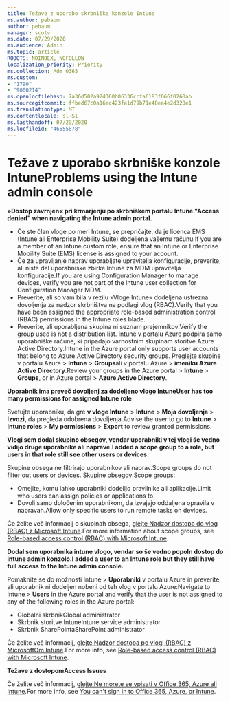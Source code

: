 ```yaml
---
title: Težave z uporabo skrbniške konzole Intune
ms.author: pebaum
author: pebaum
manager: scotv
ms.date: 07/29/2020
ms.audience: Admin
ms.topic: article
ROBOTS: NOINDEX, NOFOLLOW
localization_priority: Priority
ms.collection: Adm_O365
ms.custom:
- "1790"
- "9000214"
ms.openlocfilehash: 7a36d502a92d360b06336ccfa6183f666f0260ab
ms.sourcegitcommit: ffbed67c0a16ec423fa1d79b71e48ea4e2d320e1
ms.translationtype: MT
ms.contentlocale: sl-SI
ms.lasthandoff: 07/29/2020
ms.locfileid: "46555878"
---
```

# <a name="problems-using-the-intune-admin-console"></a><span data-ttu-id="046f1-102">Težave z uporabo skrbniške konzole Intune</span><span class="sxs-lookup"><span data-stu-id="046f1-102">Problems using the Intune admin console</span></span>

<span data-ttu-id="046f1-103">**»Dostop zavrnjen« pri krmarjenju po skrbniškem portalu Intune.**</span><span class="sxs-lookup"><span data-stu-id="046f1-103">**"Access denied" when navigating the Intune admin portal.**</span></span>

- <span data-ttu-id="046f1-104">Če ste član vloge po meri Intune, se prepričajte, da je licenca EMS (Intune ali Enterprise Mobility Suite) dodeljena vašemu računu.</span><span class="sxs-lookup"><span data-stu-id="046f1-104">If you are a member of an Intune custom role, ensure that an Intune or Enterprise Mobility Suite (EMS) license is assigned to your account.</span></span>
- <span data-ttu-id="046f1-105">Če za upravljanje naprav uporabljate upravitelja konfiguracije, preverite, ali niste del uporabniške zbirke Intune za MDM upravitelja konfiguracije.</span><span class="sxs-lookup"><span data-stu-id="046f1-105">If you are using Configuration Manager to manage devices, verify you are not part of the Intune user collection for Configuration Manager MDM.</span></span>
- <span data-ttu-id="046f1-106">Preverite, ali so vam bila v rezilu »Vloge Intune« dodeljena ustrezna dovoljenja za nadzor skrbništva na podlagi vlog (RBAC).</span><span class="sxs-lookup"><span data-stu-id="046f1-106">Verify that you have been assigned the appropriate role-based administration control (RBAC) permissions in the Intune roles blade.</span></span>
- <span data-ttu-id="046f1-107">Preverite, ali uporabljena skupina ni seznam prejemnikov.</span><span class="sxs-lookup"><span data-stu-id="046f1-107">Verify the group used is not a distribution list.</span></span> <span data-ttu-id="046f1-108">Intune v portalu Azure podpira samo uporabniške račune, ki pripadajo varnostnim skupinam storitve Azure Active Directory.</span><span class="sxs-lookup"><span data-stu-id="046f1-108">Intune in the Azure portal only supports user accounts that belong to Azure Active Directory security groups.</span></span> <span data-ttu-id="046f1-109">Preglejte skupine v portalu Azure > **Intune**  >  **Groups**ali v portalu Azure > **imeniku Azure Active Directory**.</span><span class="sxs-lookup"><span data-stu-id="046f1-109">Review your groups in the Azure portal > **Intune** > **Groups**, or in Azure portal > **Azure Active Directory**.</span></span>

<span data-ttu-id="046f1-110">**Uporabnik ima preveč dovoljenj za dodeljeno vlogo Intune**</span><span class="sxs-lookup"><span data-stu-id="046f1-110">**User has too many permissions for assigned Intune role**</span></span>

<span data-ttu-id="046f1-111">Svetujte uporabniku, da gre **v vloge Intune**  >  **Intune**  >  **Moja dovoljenja**  >  **Izvozi,** da pregleda odobrena dovoljenja.</span><span class="sxs-lookup"><span data-stu-id="046f1-111">Advise the user to go to **Intune** > **Intune roles** > **My permissions** > **Export** to review granted permissions.</span></span>

<span data-ttu-id="046f1-112">**Vlogi sem dodal skupino obsegov, vendar uporabniki v tej vlogi še vedno vidijo druge uporabnike ali naprave.**</span><span class="sxs-lookup"><span data-stu-id="046f1-112">**I added a scope group to a role, but users in that role still see other users or devices.**</span></span>

<span data-ttu-id="046f1-113">Skupine obsega ne filtrirajo uporabnikov ali naprav.</span><span class="sxs-lookup"><span data-stu-id="046f1-113">Scope groups do not filter out users or devices.</span></span> <span data-ttu-id="046f1-114">Skupine obsegov:</span><span class="sxs-lookup"><span data-stu-id="046f1-114">Scope groups:</span></span>

- <span data-ttu-id="046f1-115">Omejite, komu lahko uporabniki dodelijo pravilnike ali aplikacije.</span><span class="sxs-lookup"><span data-stu-id="046f1-115">Limit who users can assign policies or applications to.</span></span>
- <span data-ttu-id="046f1-116">Dovoli samo določenim uporabnikom, da izvajajo oddaljena opravila v napravah.</span><span class="sxs-lookup"><span data-stu-id="046f1-116">Allow only specific users to run remote tasks on devices.</span></span>

<span data-ttu-id="046f1-117">Če želite več informacij o skupinah obsega, [glejte Nadzor dostopa do vlog (RBAC) z Microsoft Intune](https://docs.microsoft.com/intune/role-based-access-control).</span><span class="sxs-lookup"><span data-stu-id="046f1-117">For more information about scope groups, see  [Role-based access control (RBAC) with Microsoft Intune](https://docs.microsoft.com/intune/role-based-access-control).</span></span>

<span data-ttu-id="046f1-118">**Dodal sem uporabnika intune vlogo, vendar so še vedno popoln dostop do intune admin konzolo.**</span><span class="sxs-lookup"><span data-stu-id="046f1-118">**I added a user to an Intune role but they still have full access to the Intune admin console.**</span></span>

<span data-ttu-id="046f1-119">Pomaknite se do možnosti Intune > **Uporabniki** v portalu Azure in preverite, ali uporabnik ni dodeljen nobeni od teh vlog v portalu Azure:</span><span class="sxs-lookup"><span data-stu-id="046f1-119">Navigate to Intune > **Users** in the Azure portal and verify that the user is not assigned to any of the following roles in the Azure portal:</span></span>

- <span data-ttu-id="046f1-120">Globalni skrbnik</span><span class="sxs-lookup"><span data-stu-id="046f1-120">Global administrator</span></span>
- <span data-ttu-id="046f1-121">Skrbnik storitve Intune</span><span class="sxs-lookup"><span data-stu-id="046f1-121">Intune service administrator</span></span>
- <span data-ttu-id="046f1-122">Skrbnik SharePointa</span><span class="sxs-lookup"><span data-stu-id="046f1-122">SharePoint administrator</span></span>

<span data-ttu-id="046f1-123">Če želite več informacij, [glejte Nadzor dostopa po vlogi (RBAC) z MicrosoftOm Intune](https://docs.microsoft.com/intune/role-based-access-control).</span><span class="sxs-lookup"><span data-stu-id="046f1-123">For more info, see [Role-based access control (RBAC) with Microsoft Intune](https://docs.microsoft.com/intune/role-based-access-control).</span></span>

<span data-ttu-id="046f1-124">**Težave z dostopom**</span><span class="sxs-lookup"><span data-stu-id="046f1-124">**Access Issues**</span></span>

<span data-ttu-id="046f1-125">Če želite več informacij, [glejte Ne morete se vpisati v Office 365, Azure ali Intune](https://support.microsoft.com/help/2412085/you-can-t-sign-in-to-office-365-azure-or-intune).</span><span class="sxs-lookup"><span data-stu-id="046f1-125">For more info, see [You can't sign in to Office 365, Azure, or Intune](https://support.microsoft.com/help/2412085/you-can-t-sign-in-to-office-365-azure-or-intune).</span></span>